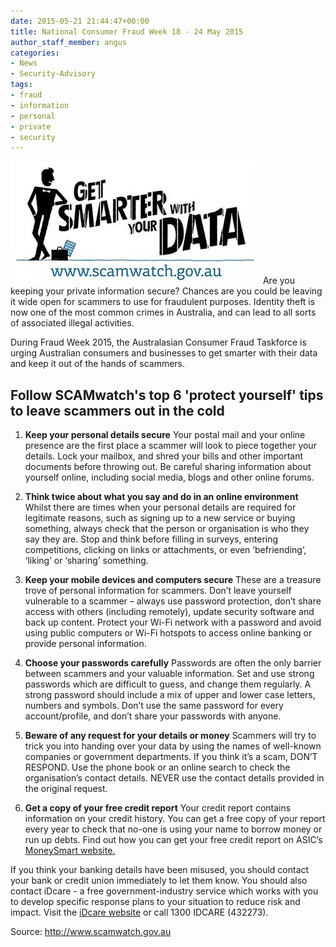 ```yaml
---
date: 2015-05-21 21:44:47+00:00
title: National Consumer Fraud Week 18 - 24 May 2015
author_staff_member: angus
categories:
- News
- Security-Advisory
tags:
- fraud
- information
- personal
- private
- security
---
```


[![Fraud Week ArtWork, ScamWatch](/images/FRAUD-WEEK-ARTWORK_Landscape_D01.jpg)](https://www.scamwatch.gov.au/)
Are you keeping your private information secure? Chances are you could be leaving it wide open for scammers to use for fraudulent purposes. Identity theft is now one of the most common crimes in Australia, and can lead to all sorts of associated illegal activities.

During Fraud Week 2015, the Australasian Consumer Fraud Taskforce is urging Australian consumers and businesses to get smarter with their data and keep it out of the hands of scammers.


## Follow SCAMwatch's top 6 'protect yourself' tips to leave scammers out in the cold
 	
  1. **Keep your personal details secure**
Your postal mail and your online presence are the first place a scammer will look to piece together your details. Lock your mailbox, and shred your bills and other important documents before throwing out. Be careful sharing information about yourself online, including social media, blogs and other online forums.

 	
  2. **Think twice about what you say and do in an online environment**
Whilst there are times when your personal details are required for legitimate reasons, such as signing up to a new service or buying something, always check that the person or organisation is who they say they are. Stop and think before filling in surveys, entering competitions, clicking on links or attachments, or even ‘befriending’, ‘liking’ or ‘sharing’ something.

 	
  3. **Keep your mobile devices and computers secure**
These are a treasure trove of personal information for scammers. Don’t leave yourself vulnerable to a scammer – always use password protection, don’t share access with others (including remotely), update security software and back up content. Protect your Wi-Fi network with a password and avoid using public computers or Wi-Fi hotspots to access online banking or provide personal information.

 	
  4. **Choose your passwords carefully**
Passwords are often the only barrier between scammers and your valuable information. Set and use strong passwords which are difficult to guess, and change them regularly. A strong password should include a mix of upper and lower case letters, numbers and symbols. Don’t use the same password for every account/profile, and don’t share your passwords with anyone.

 	
  5. **Beware of any request for your details or money**
Scammers will try to trick you into handing over your data by using the names of well-known companies or government departments. If you think it’s a scam, DON’T RESPOND. Use the phone book or an online search to check the organisation’s contact details. NEVER use the contact details provided in the original request.

 	
  6. **Get a copy of your free credit report**
Your credit report contains information on your credit history. You can get a free copy of your report every year to check that no-one is using your name to borrow money or run up debts. Find out how you can get your free credit report on ASIC’s [MoneySmart website.](https://www.moneysmart.gov.au/borrowing-and-credit/borrowing-basics/credit-reports#Get)


If you think your banking details have been misused, you should contact your bank or credit union immediately to let them know. You should also contact iDcare - a free government-industry service which works with you to develop specific response plans to your situation to reduce risk and impact. Visit the [iDcare website](http://www.idcare.org/) or call 1300 IDCARE (432273).

Source: http://www.scamwatch.gov.au